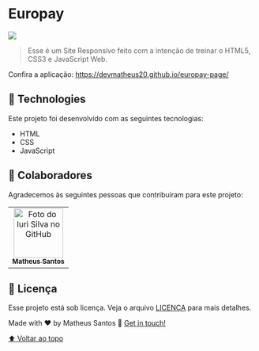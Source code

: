 # Europay 


<img src="./assets/GIF/europay.gif">


> Esse é um Site Responsivo feito com a intenção de treinar o HTML5, CSS3 e JavaScript Web.

Confira a aplicação: <a href="https://devmatheus20.github.io/europay-page/#"> https://devmatheus20.github.io/europay-page/

## 🚀 Technologies
Este projeto foi desenvolvido com as seguintes tecnologias:
    
- HTML
- CSS
- JavaScript
## 🤝 Colaboradores

Agradecemos às seguintes pessoas que contribuíram para este projeto:

<table>
  <tr>
    <td align="center">
      <a href="#">
        <img src="https://avatars.githubusercontent.com/u/90225074?s=400&u=3514f5f6eeb1c9f5c14ad9deb479ae8e8ec8bd6f&v=4" width="100px;" alt="Foto do Iuri Silva no GitHub"/><br>
        <sub>
          <b>Matheus Santos</b>
        </sub>
      </a>
    </td>
    
</table>

## 📝 Licença

Esse projeto está sob licença. Veja o arquivo [LICENÇA](LICENSE.md) para mais detalhes.

Made with ♥ by Matheus Santos :wave: <a href="https://www.linkedin.com/in/matheus-santos-souza">Get in touch!</a>

[⬆ Voltar ao topo](#nome-do-projeto)<br>

